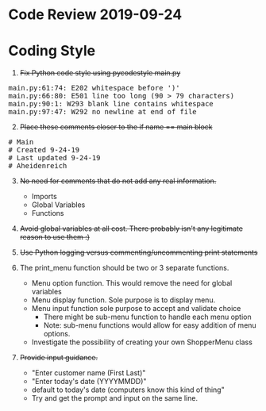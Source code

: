 # Code Review 2019-09-24 

Coding Style 
===
1. ~~Fix Python code style using pycodestyle main.py~~
<pre>
main.py:61:74: E202 whitespace before ')'  
main.py:66:80: E501 line too long (90 > 79 characters)  
main.py:90:1: W293 blank line contains whitespace  
main.py:97:47: W292 no newline at end of file  
</pre>

2. ~~Place these comments closer to the if name == main block~~
<pre>
# Main  
# Created 9-24-19  
# Last updated 9-24-19  
# Aheidenreich  
</pre>

3. ~~No need for comments that do not add any real information.~~
    * Imports
    * Global Variables
    * Functions

4. ~~Avoid global variables at all cost. There probably isn't any
   legitimate reason to use them :)~~

5. ~~Use Python logging versus commenting/uncommenting print statements~~

6. The print_menu function should be two or 3 separate functions.
    * Menu option function. This would remove the need for global variables  
    * Menu display function. Sole purpose is to display menu.  
    * Menu input function sole purpose to accept and validate choice  
        * There might be sub-menu function to handle each menu option  
        * Note: sub-menu functions would allow for easy addition of menu
           options.
    * Investigate the possibility of creating your own ShopperMenu class  

7. ~~Provide input guidance.~~
    * "Enter customer name (First Last)"  
    * "Enter today's date (YYYYMMDD)"  
    * default to today's date (computers know this kind of thing"  
    * Try and get the prompt and input on the same line.  

